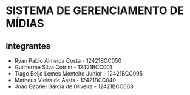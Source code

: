 # SISTEMA DE GERENCIAMENTO DE MÍDIAS

## Integrantes
- Ryan Pablo Almeida Costa - 12421BCC050
- Guilherme Silva Cotrim - 12421BCC001
- Tiago Beijo Lemes Monteiro Junior - 12421BCC095
- Matheus Vieira de Assis - 12421BCC040
- João Gabriel Garcia de Oliveira - 12421BCC068
